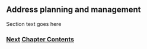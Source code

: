 ## Address planning and management

Section text goes here

<!-- Link lines generated automatically; do not delete -->

### [<ins>Next</ins>](Remote%20configuration.md) [<ins>Chapter Contents</ins>](6.%20Management%20and%20Operations.md)
